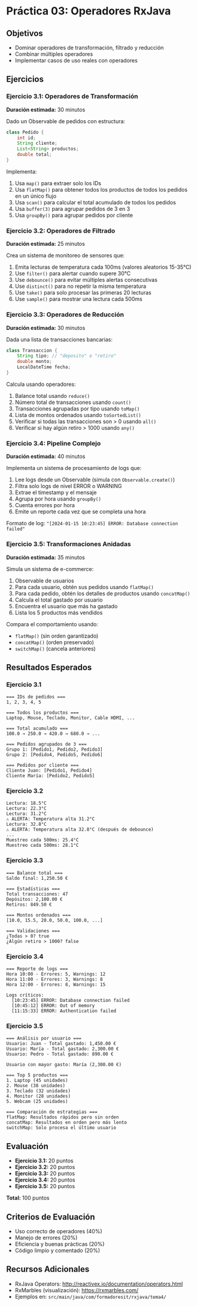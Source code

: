 # Práctica 03: Operadores RxJava

## Objetivos
- Dominar operadores de transformación, filtrado y reducción
- Combinar múltiples operadores
- Implementar casos de uso reales con operadores

## Ejercicios

### Ejercicio 3.1: Operadores de Transformación
**Duración estimada:** 30 minutos

Dado un Observable de pedidos con estructura:
```java
class Pedido {
    int id;
    String cliente;
    List<String> productos;
    double total;
}
```

Implementa:
1. Usa `map()` para extraer solo los IDs
2. Usa `flatMap()` para obtener todos los productos de todos los pedidos en un único flujo
3. Usa `scan()` para calcular el total acumulado de todos los pedidos
4. Usa `buffer(3)` para agrupar pedidos de 3 en 3
5. Usa `groupBy()` para agrupar pedidos por cliente

### Ejercicio 3.2: Operadores de Filtrado
**Duración estimada:** 25 minutos

Crea un sistema de monitoreo de sensores que:

1. Emita lecturas de temperatura cada 100ms (valores aleatorios 15-35°C)
2. Use `filter()` para alertar cuando supere 30°C
3. Use `debounce()` para evitar múltiples alertas consecutivas
4. Use `distinct()` para no repetir la misma temperatura
5. Use `take()` para solo procesar las primeras 20 lecturas
6. Use `sample()` para mostrar una lectura cada 500ms

### Ejercicio 3.3: Operadores de Reducción
**Duración estimada:** 30 minutos

Dada una lista de transacciones bancarias:
```java
class Transaccion {
    String tipo; // "deposito" o "retiro"
    double monto;
    LocalDateTime fecha;
}
```

Calcula usando operadores:
1. Balance total usando `reduce()`
2. Número total de transacciones usando `count()`
3. Transacciones agrupadas por tipo usando `toMap()`
4. Lista de montos ordenados usando `toSortedList()`
5. Verificar si todas las transacciones son > 0 usando `all()`
6. Verificar si hay algún retiro > 1000 usando `any()`

### Ejercicio 3.4: Pipeline Complejo
**Duración estimada:** 40 minutos

Implementa un sistema de procesamiento de logs que:

1. Lee logs desde un Observable (simula con `Observable.create()`)
2. Filtra solo logs de nivel ERROR o WARNING
3. Extrae el timestamp y el mensaje
4. Agrupa por hora usando `groupBy()`
5. Cuenta errores por hora
6. Emite un reporte cada vez que se completa una hora

Formato de log: `"[2024-01-15 10:23:45] ERROR: Database connection failed"`

### Ejercicio 3.5: Transformaciones Anidadas
**Duración estimada:** 35 minutos

Simula un sistema de e-commerce:

1. Observable de usuarios
2. Para cada usuario, obtén sus pedidos usando `flatMap()`
3. Para cada pedido, obtén los detalles de productos usando `concatMap()`
4. Calcula el total gastado por usuario
5. Encuentra el usuario que más ha gastado
6. Lista los 5 productos más vendidos

Compara el comportamiento usando:
- `flatMap()` (sin orden garantizado)
- `concatMap()` (orden preservado)
- `switchMap()` (cancela anteriores)

## Resultados Esperados

### Ejercicio 3.1
```
=== IDs de pedidos ===
1, 2, 3, 4, 5

=== Todos los productos ===
Laptop, Mouse, Teclado, Monitor, Cable HDMI, ...

=== Total acumulado ===
100.0 → 250.0 → 420.0 → 680.0 → ...

=== Pedidos agrupados de 3 ===
Grupo 1: [Pedido1, Pedido2, Pedido3]
Grupo 2: [Pedido4, Pedido5, Pedido6]

=== Pedidos por cliente ===
Cliente Juan: [Pedido1, Pedido4]
Cliente María: [Pedido2, Pedido5]
```

### Ejercicio 3.2
```
Lectura: 18.5°C
Lectura: 22.3°C
Lectura: 31.2°C
⚠️ ALERTA: Temperatura alta 31.2°C
Lectura: 32.8°C
⚠️ ALERTA: Temperatura alta 32.8°C (después de debounce)
...
Muestreo cada 500ms: 25.4°C
Muestreo cada 500ms: 28.1°C
```

### Ejercicio 3.3
```
=== Balance total ===
Saldo final: 1,250.50 €

=== Estadísticas ===
Total transacciones: 47
Depósitos: 2,100.00 €
Retiros: 849.50 €

=== Montos ordenados ===
[10.0, 15.5, 20.0, 50.0, 100.0, ...]

=== Validaciones ===
¿Todas > 0? true
¿Algún retiro > 1000? false
```

### Ejercicio 3.4
```
=== Reporte de logs ===
Hora 10:00 - Errores: 5, Warnings: 12
Hora 11:00 - Errores: 3, Warnings: 8
Hora 12:00 - Errores: 8, Warnings: 15

Logs críticos:
  [10:23:45] ERROR: Database connection failed
  [10:45:12] ERROR: Out of memory
  [11:15:33] ERROR: Authentication failed
```

### Ejercicio 3.5
```
=== Análisis por usuario ===
Usuario: Juan - Total gastado: 1,450.00 €
Usuario: María - Total gastado: 2,300.00 €
Usuario: Pedro - Total gastado: 890.00 €

Usuario con mayor gasto: María (2,300.00 €)

=== Top 5 productos ===
1. Laptop (45 unidades)
2. Mouse (38 unidades)
3. Teclado (32 unidades)
4. Monitor (28 unidades)
5. Webcam (25 unidades)

=== Comparación de estrategias ===
flatMap: Resultados rápidos pero sin orden
concatMap: Resultados en orden pero más lento
switchMap: Solo procesa el último usuario
```

## Evaluación

- **Ejercicio 3.1:** 20 puntos
- **Ejercicio 3.2:** 20 puntos
- **Ejercicio 3.3:** 20 puntos
- **Ejercicio 3.4:** 20 puntos
- **Ejercicio 3.5:** 20 puntos

**Total:** 100 puntos

## Criterios de Evaluación

- Uso correcto de operadores (40%)
- Manejo de errores (20%)
- Eficiencia y buenas prácticas (20%)
- Código limpio y comentado (20%)

## Recursos Adicionales

- RxJava Operators: http://reactivex.io/documentation/operators.html
- RxMarbles (visualización): https://rxmarbles.com/
- Ejemplos en: `src/main/java/com/formadoresit/rxjava/tema4/`

